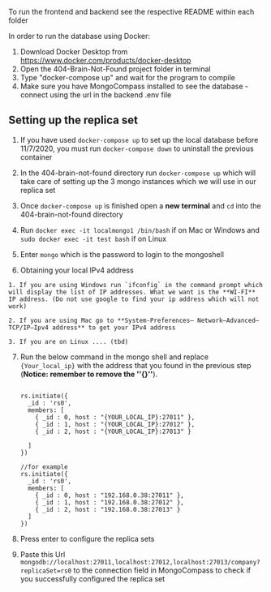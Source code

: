 To run the frontend and backend see the respective README within each folder

In order to run the database using Docker:

1. Download Docker Desktop from https://www.docker.com/products/docker-desktop
2. Open the 404-Brain-Not-Found project folder in terminal
3. Type "docker-compose up" and wait for the program to compile
4. Make sure you have MongoCompass installed to see the database - connect using the url in the backend .env file

  ## Setting up the replica set

  1. If you have used `docker-compose up` to set up the local database before 11/7/2020, you must run `docker-compose down` to uninstall the previous container

  2. In the 404-brain-not-found directory run `docker-compose up` which will take care of setting up the 3 mongo instances which we will use in our replica set

  3. Once `docker-compose up` is finished open a **new terminal** and `cd` into the 404-brain-not-found directory

  4. Run `docker exec -it localmongo1 /bin/bash` if on Mac or Windows and `sudo docker exec -it test bash` if on Linux

  5. Enter `mongo` which is the password to login to the mongoshell

  6. Obtaining your local IPv4 address

    1. If you are using Windows run `ifconfig` in the command prompt which will display the list of IP addresses. What we want is the **WI-FI** IP address. (Do not use google to find your ip address which will not work)

    2. If you are using Mac go to **System-Preferences— Network—Advanced—TCP/IP—Ipv4 address** to get your IPv4 address

    3. If you are on Linux .... (tbd)

  7. Run the below command in the mongo shell and replace `{Your_local_ip}` with the address that you found in the previous step (**Notice: remember to remove the ''{}''**).

      ```shell

      rs.initiate({
        _id : 'rs0',
        members: [
          { _id : 0, host : "{YOUR_LOCAL_IP}:27011" },
          { _id : 1, host : "{YOUR_LOCAL_IP}:27012" },
          { _id : 2, host : "{YOUR_LOCAL_IP}:27013" }

        ]
      })
      
      //for example 
      rs.initiate({
        _id : 'rs0',
        members: [
          { _id : 0, host : "192.168.0.38:27011" },
          { _id : 1, host : "192.168.0.38:27012" },
          { _id : 2, host : "192.168.0.38:27013" }
        ]
      })

      ```

  8. Press enter to configure the replica sets
  9. Paste this Url `mongodb://localhost:27011,localhost:27012,localhost:27013/company?replicaSet=rs0` to the connection field in MongoCompass to check if you successfully configured the replica set

